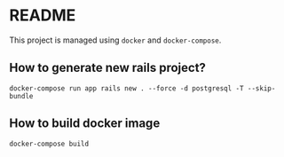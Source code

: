 # README

This project is managed using  `docker` and `docker-compose`.

## How to generate new rails project?

```
docker-compose run app rails new . --force -d postgresql -T --skip-bundle
```

## How to build docker image

```
docker-compose build
```
